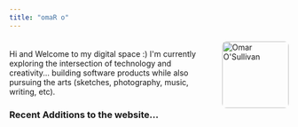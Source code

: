 ```yaml
---
title: "omaR o"
---
```


<div style="overflow: hidden; margin: 20px 0; max-width: 100%;">
  <img src="/uploads/photo-1756982392181.jpg" alt="Omar O'Sullivan" style="float: right !important; width: 120px !important; height: 120px !important; object-fit: cover !important; border-radius: 8px !important; margin-left: 20px !important; margin-bottom: 10px !important; clear: right !important; display: inline-block !important;">
  
  <p>Hi and Welcome to my digital space :) I'm currently exploring the intersection of technology and creativity... building software products while also pursuing the arts (sketches, photography, music, writing, etc).</p>

<h3>Recent Additions to the website...</h3>
</div>



